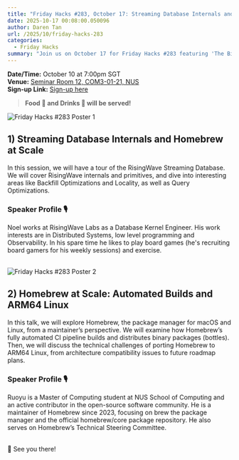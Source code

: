 ```yaml
---
title: "Friday Hacks #283, October 17: Streaming Database Internals and Homebrew at Scale"
date: 2025-10-17 00:08:00.050096
author: Daren Tan
url: /2025/10/friday-hacks-283
categories:
  - Friday Hacks
summary: "Join us on October 17 for Friday Hacks #283 featuring 'The Bitter Lesson: Startups, AI, and the Future of Innovation' and 'From v0 to AI Cloud: Shipping AI Fast with Vercel'. Don't miss out on food, drinks, and insightful discussions!"
---
```


**Date/Time:** October 10 at 7:00pm SGT<br />
**Venue:** <a href="https://nusmods.com/venues/COM3-01-21">Seminar Room 12, COM3-01-21, NUS</a><br />
**Sign-up Link:** [Sign-up here](https://hckr.cc/fh-283-signup)<br />

> **Food 🍕 and Drinks 🧋 will be served!**

<img src="/img/2025/fh/283-1.jpeg" alt="Friday Hacks #283 Poster 1" /><br />

## 1) Streaming Database Internals and Homebrew at Scale

In this session, we will have a tour of the RisingWave Streaming Database. We will cover RisingWave internals and primitives, and dive into interesting areas like Backfill Optimizations and Locality, as well as Query Optimizations.

### Speaker Profile 🎙️️

​Noel works at RisingWave Labs as a Database Kernel Engineer. His work interests are in Distributed Systems, low level programming and Observability. In his spare time he likes to play board games (he's recruiting board gamers for his weekly sessions) and exercise.
<br /><br />

<img src="/img/2025/fh/283-2.jpeg" alt="Friday Hacks #283 Poster 2" /><br />

## 2) Homebrew at Scale: Automated Builds and ARM64 Linux

In this talk, we will explore Homebrew, the package manager for macOS and Linux, from a maintainer’s perspective. We will examine how Homebrew’s fully automated CI pipeline builds and distributes binary packages (bottles). Then, we will discuss the technical challenges of porting Homebrew to ARM64 Linux, from architecture compatibility issues to future roadmap plans.

### Speaker Profile 🎙️️

​Ruoyu is a Master of Computing student at NUS School of Computing and an active contributor in the open-source software community. He is a maintainer of Homebrew since 2023, focusing on brew the package manager and the official homebrew/core package repository. He also serves on Homebrew’s Technical Steering Committee.
<br /><br />

👋 See you there!
